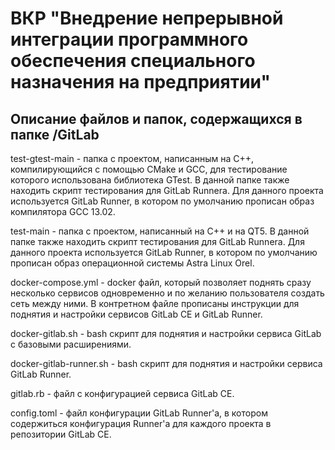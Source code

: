 # ВКР "Внедрение непрерывной интеграции программного обеспечения специального назначения на предприятии"

## Описание файлов и папок, содержащихся в папке /GitLab

test-gtest-main - папка с проектом, написанным на C++, компилирующийся с помощью CMake и GCC, для тестирование которого использована библиотека GTest. В данной папке также находить скрипт тестирования для GitLab Runnera. Для данного проекта используется GitLab Runner, в котором по умолчанию прописан образ компилятора GCC 13.02.

test-main - папка с проектом, написанный на С++ и на QT5. В данной папке также находить скрипт тестирования для GitLab Runnera. Для данного проекта используется GitLab Runner, в котором по умолчанию прописан образ операционной системы Astra Linux Orel.

docker-compose.yml - docker файл, который позволяет поднять сразу несколько сервисов одновременно и по желанию пользователя создать сеть между ними. В контретном файле прописаны инструкции для поднятия и настройки сервисов GitLab CE и GitLab Runner.

docker-gitlab.sh - bash скрипт для поднятия и настройки сервиса GitLab с базовыми расширениями.

docker-gitlab-runner.sh - bash скрипт для поднятия и настройки сервиса GitLab Runner.

gitlab.rb - файл с конфигурацией сервиса GitLab CE.

config.toml - файл конфигурации GitLab Runner'а, в котором содержиться конфигурация Runner'а для каждого проекта в репозитории GitLab CE.
